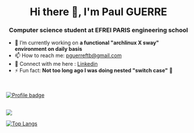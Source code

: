 <h1 align="center">Hi there 👋, I'm Paul GUERRE</h1>
<h3 align="center">Computer science student at EFREI PARIS engineering school</h3>

- 🔭 I’m currently working on **a functional "archlinux X sway" environment on daily basis**
- 📫 How to reach me: pguerreftb@gmail.com
- 📘 Connect with me here : <a href="https://www.linkedin.com/in/paul-guerre" target="blank">Linkedin</a>
- ⚡ Fun fact: **Not too long ago I was doing nested "switch case"** 🤡

<br/>

[![Profile badge](https://www.codewars.com/users/Paulobergine/badges/large)](https://www.codewars.com/users/Paulobergine)

<br/>

<a href="https://github.com/anuraghazra/github-readme-stats">
  <img align="center" src="https://github-readme-stats.vercel.app/api?username=Paulobergine&hide=contribs,issues,prs&theme=tokyonight" />
</a>


<br/>

[![Top Langs](https://github-readme-stats.vercel.app/api/top-langs/?username=Paulobergine&layout=compact&theme=tokyonight)](https://github.com/anuraghazra/github-readme-stats)
